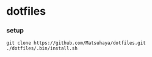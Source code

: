# dotfiles

### setup

```
git clone https://github.com/Matsuhaya/dotfiles.git
./dotfiles/.bin/install.sh
```
